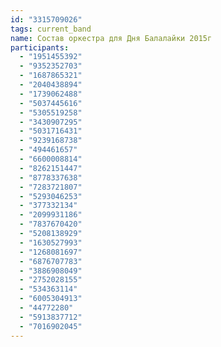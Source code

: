 ```yaml
---
id: "3315709026"
tags: current_band
name: Состав оркестра для Дня Балалайки 2015г
participants:
  - "1951455392"
  - "9352352703"
  - "1687865321"
  - "2040438894"
  - "1739062488"
  - "5037445616"
  - "5305519258"
  - "3430907295"
  - "5031716431"
  - "9239168738"
  - "494461657"
  - "6600008814"
  - "8262151447"
  - "8778337638"
  - "7283721807"
  - "5293046253"
  - "377332134"
  - "2099931186"
  - "7837670420"
  - "5208138929"
  - "1630527993"
  - "1268081697"
  - "6876707783"
  - "3886908049"
  - "2752028155"
  - "534363114"
  - "6005304913"
  - "44772280"
  - "5913837712"
  - "7016902045"
---
```

